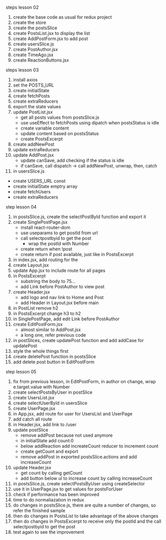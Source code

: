 steps lesson 02

1. create the base code as usual for redux project
2. create the store
3. create the postsSlice
4. create PostsList.jsx to display the list
5. create AddPostForm.jsx to add post
6. create usersSlice.js
7. create PostAuthor.jsx
8. create TimeAgo.jsx
9. create ReactionButtons.jsx

steps lesson 03

1. install axios
2. set the POSTS_URL
3. create initialState
4. create fetchPosts
5. create extraReducers
6. export the state values
7. update PostList.jsx
   - get all posts values from postsSlice.js
   - use useEffect to fetchPosts using dipatch when postsStatus is idle
   - create variable content
   - update content based on postsStatus
   - create PostsExcerpt
7. create addNewPost
8. update extraReducers
9. update AddPost.jsx
   - update canSave, add checking if the status is idle
   - if canSave, call dispatch -> call addNewPost, unwrap, then, catch
10. in usersSlice.js
   - create USERS_URL const
   - create initialState emptry array
   - create fetchUsers
   - create extraReducers

step lesson 04

1. in postsSlice.js, create the selectPostById function and export it
2. create SinglePostPage.jsx
   - install react-router-dom
   - use useparams to get postId from url
   - call selectpostbyid to get the post
     - wrap the postId with Number
   - create return when !post
   - create return if post available, just like in PostsExcerpt
3. in index.jsx, add routing for the <App />
4. create Layout.jsx
5. update App.jsx to include route for all pages
6. in PostsExcerpt
   - substring the body to 75...
   - add Link before PostAuthor to view post
7. create Header.jsx
   - add logo and nav link to Home and Post
   - add Header in Layout.jsx before main
8. in PostList remove h2 
9. in PostsExcerpt change h3 to h2
10. in SinglePostPage, add edit Link before PostAuthor
11. create EditPostForm.jsx
	- almost similar to AddPost.jsx
    - a long one, refer previous code
12. in postSlices, create updatePost function and add addCase for updatePost
13. style the whole things first
14. create deletePost function in postsSlice
15. add delete post button in EditPostForm

step lesson 05

1. fix from previous lesson, in EditPostForm, in author on change, wrap e.target.value with Number
2. create selectPostsByUser in postSlice
3. create UsersList.jsx
4. create selectUserById in usersSlice
5. create UserPage.jsx
6. in App.jsx, add route for user for UsersList and UserPage
7. add catch all route
8. in Header.jsx, add link to /user
9. update postSlice
	- remove addPost because not used anymore
	- in initialState add count:0
	- below addReaction add increateCount reducer to increment count
	- create getCount and export
	- remove addPost in exported postsSlice.actions and add increaseCount
10. update Header.jsx
	- get count by calling getCount
	- add button below ul to increase count by calling increaseCount
11. in postsSlice.js, create selectPostsByUser using createSelector
12. use it in UserPage.jsx to get values for postsForUser
13. check if performance has been improved
14. time to do normaliazation in redux
15. do changes in postsSlice.js, there are quite a number of changes, so refer the finished sample
16. then do changes in PostsList to take advantage of the above changes
17. then do changes in PostsExcerpt to receive only the postId and the call selectpostbyid to get the post
18. test again to see the improvement





